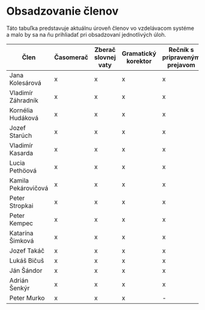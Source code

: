 # Obsadzovanie členov
Táto tabuľka predstavuje aktuálnu úroveň členov vo vzdelávacom systéme a malo by sa na ňu prihliadať pri obsadzovaní jednotlivých úloh.

| Člen | Časomerač | Zberač slovnej vaty | Gramatický korektor | Rečník s pripraveným prejavom | Hodnotiteľ | Moderátor improvizácií | Moderátor stretnutia | Súhrnný hodnotiteľ | Predsedajúci | Dochádzka |
|---|---|---|---|---|---|---|---|---|---|---|
| Jana Kolesárová | x | x | x | x | x | x | x | x | x | Pravidelná |
| Vladimír Záhradník | x | x | x | x | x | x | x | x | x | Pravidelná |
| Kornélia Hudáková | x | x | x | x | x | x | x | - | x | Pravidelná |
| Jozef Starúch | x | x | x | x | x | x | x | x | x | Pravidelná |
| Vladimír Kasarda | x | x | x | x | x | x | x | x | - | Pravidelná |
| Lucia Pethöová | x | x | x | x | - | - | - | - | - | Nepravidelná |
| Kamila Pekárovičová | x | x | x | x | x | x | x | - | x | Nepravidelná |
| Peter Stropkai | x | x | x | x | x | x | x | x | - | Nepravidelná |
| Peter Kempec | x | x | x | x | x | x | x | x | - | Nepravidelná |
| Katarína Šimková | x | x | x | x | x | x | x | x | - | Nepravidelná |
| Jozef Takáč | x | x | x | x | x | x | x | x | - | Pravidelná |
| Lukáš Bičuš |  x | x | x | x | x | x | x | x | - | Pravidelná |
| Ján Šándor | x | x | x | x | x | x | x | x | - | Občasná |
| Adrián Šenkýr | x | x | x | x | x | x | x | x | - | Žiadna |
| Peter Murko | x | x | x | - | - | - | - | - | - | Žiadna |
